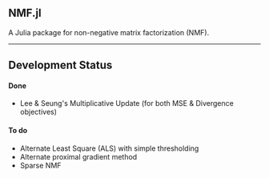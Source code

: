 ## NMF.jl

A Julia package for non-negative matrix factorization (NMF).

---------------------------

## Development Status

#### Done

- Lee & Seung's Multiplicative Update (for both MSE & Divergence objectives)

#### To do

- Alternate Least Square (ALS) with simple thresholding
- Alternate proximal gradient method
- Sparse NMF

